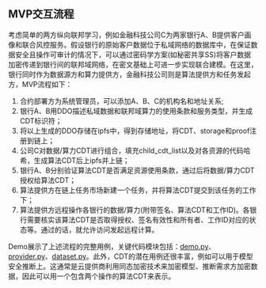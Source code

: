 

## MVP交互流程
考虑简单的两方纵向联邦学习，例如金融科技公司C为两家银行A、B提供客户画像和联合风控服务。假设银行的原始客户数据位于私域网络的数据库中，在保证数据安全且操作可审计的情况下，可以通过密码学方案(如秘密共享SS)将客户数据加密传递到银行间的联邦域网络，在密文基础上可进一步实现联合建模。在这里，银行同时作为数据源方和算力提供方，金融科技公司则是算法提供方和任务发起方，MVP流程如下：
1. 合约部署方为系统管理员，可以添加A、B、C的机构名和地址关系;
2. 银行A、B用DDO描述私域数据和联邦域算力的使用条款和服务类型，并生成CDT标识符；
3. 将以上生成的DDO存储在ipfs中，得到存储地址，将CDT、storage和proof注册到链上；
4. 公司C对数据/算力CDT进行组合，填充child_cdt_list以及对各资源的代码哈希，生成算法CDT后上ipfs并上链；
5. 银行A、B分别验证算法CDT是否满足资源使用条款，通过后将数据/算力CDT授权给算法CDT；
6. 算法提供方在链上任务市场新建一个任务，并将算法CDT提交到该任务的工作下；
7. 算法提供方远程操作各银行的数据/算力(附带签名、算法CDT和工作ID)。各银行需要核实该算法CDT是否取得授权、签名有效性和所有者、工作ID对应的状态等。通过的话，就允许访问发起远程计算。

Demo展示了上述流程的完整用例，关键代码模块包括：[demo.py](https://github.com/ownership-labs/cdt-sdk/blob/main/demo.py)、[provider.py](https://github.com/ownership-labs/cdt-sdk/blob/main/market/provider.py)、[dataset.py](https://github.com/ownership-labs/cdt-sdk/blob/main/market/dataset.py)。此外，CDT的潜在用例还很丰富，例如可以用于模型安全推断上。这通常是云提供商利用同态加密技术来加密模型、推断需求方加密数据，因此可以用一个包含两个操作的算法CDT来表示。